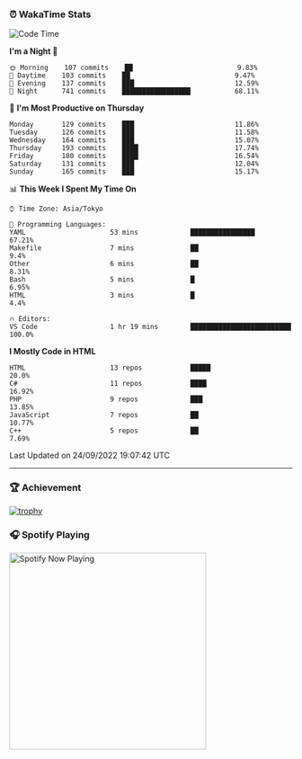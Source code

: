 ### ⏰ WakaTime Stats


<!--START_SECTION:waka-->
![Code Time](http://img.shields.io/badge/Code%20Time-495%20hrs%2053%20mins-blue)

**I'm a Night 🦉** 

```text
🌞 Morning    107 commits    ██                          9.83% 
🌆 Daytime    103 commits    ██                          9.47% 
🌃 Evening    137 commits    ███                         12.59% 
🌙 Night      741 commits    █████████████████           68.11%

```
📅 **I'm Most Productive on Thursday** 

```text
Monday       129 commits    ███                         11.86% 
Tuesday      126 commits    ███                         11.58% 
Wednesday    164 commits    ███                         15.07% 
Thursday     193 commits    ████                        17.74% 
Friday       180 commits    ████                        16.54% 
Saturday     131 commits    ███                         12.04% 
Sunday       165 commits    ███                         15.17%

```


📊 **This Week I Spent My Time On** 

```text
⌚︎ Time Zone: Asia/Tokyo

💬 Programming Languages: 
YAML                     53 mins             ████████████████            67.21% 
Makefile                 7 mins              ██                          9.4% 
Other                    6 mins              ██                          8.31% 
Bash                     5 mins              █                           6.95% 
HTML                     3 mins              █                           4.4%

🔥 Editors: 
VS Code                  1 hr 19 mins        █████████████████████████   100.0%

```

**I Mostly Code in HTML** 

```text
HTML                     13 repos            █████                       20.0% 
C#                       11 repos            ████                        16.92% 
PHP                      9 repos             ███                         13.85% 
JavaScript               7 repos             ██                          10.77% 
C++                      5 repos             ██                          7.69%

```



 Last Updated on 24/09/2022 19:07:42 UTC
<!--END_SECTION:waka-->

---

### 🏆 Achievement

[![trophy](https://github-profile-trophy.vercel.app/?username=Slime-hatena&theme=flat&no-bg=true&no-frame=true&column=8)](https://github.com/ryo-ma/github-profile-trophy)

### 🎧 Spotify Playing

[<img src="https://spotify-now-playing-slime-hatena.vercel.app/api/spotify-playing" alt="Spotify Now Playing" width="350" />](https://open.spotify.com/user/slime_hatena)

<!--
**Slime-hatena/Slime-hatena** is a ✨ _special_ ✨ repository because its `README.md` (this file) appears on your GitHub profile.

Here are some ideas to get you started:

- 🔭 I’m currently working on ...
- 🌱 I’m currently learning ...
- 👯 I’m looking to collaborate on ...
- 🤔 I’m looking for help with ...
- 💬 Ask me about ...
- 📫 How to reach me: ...
- 😄 Pronouns: ...
- ⚡ Fun fact: ...
-->

